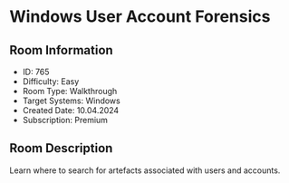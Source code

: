 ﻿# Windows User Account Forensics

## Room Information
- ID: 765
- Difficulty: Easy
- Room Type: Walkthrough
- Target Systems: Windows
- Created Date: 10.04.2024
- Subscription: Premium

## Room Description
Learn where to search for artefacts associated with users and accounts.
